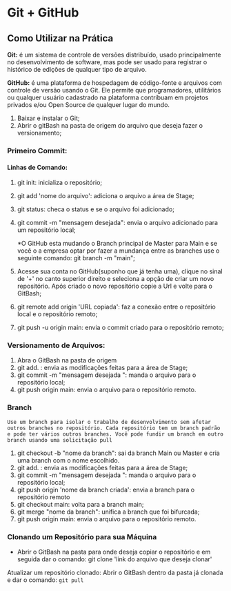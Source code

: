 # Git + GitHub
## Como Utilizar na Prática

<strong>Git:</strong> é um sistema de controle de versões distribuído, usado principalmente no desenvolvimento de software, mas pode ser usado para registrar o histórico de edições de qualquer tipo de arquivo.

<strong>GitHub:</strong> é uma plataforma de hospedagem de código-fonte e arquivos com controle de versão usando o Git. Ele permite que programadores, utilitários ou qualquer usuário cadastrado na plataforma contribuam em projetos privados e/ou Open Source de qualquer lugar do mundo.

1. Baixar e instalar o Git;
2. Abrir o gitBash na pasta de origem do arquivo que deseja fazer o versionamento;

### Primeiro Commit:
#### Linhas de Comando:
1. git init: inicializa o repositório;
2. git add 'nome do arquivo': adiciona o arquivo a área de Stage;
3. git status: checa o status e se o arquivo foi adicionado;
4. git commit -m "mensagem desejada": envia o arquivo adicionado para um repositório local;

   *O GitHub esta mudando o Branch principal de Master para Main e se você o a empresa optar por fazer a mundança entre as branches use o seguinte comando: git branch -m "main";

5. Acesse sua conta no GitHub(suponho que já tenha uma), clique no sinal de '+' no canto superior direito e seleciona a opção de criar um novo repositório. Após criado o novo repositório copie a Url e volte para o GitBash;
6. git remote add origin 'URL copiada': faz a conexão entre o repositório local e o repositório remoto;
7. git push -u origin main: envia o commit criado para o repositório remoto;

### Versionamento de Arquivos:
1. Abra o GitBash na pasta de origem
2. git add. : envia as modificações feitas para a área de Stage;
3. git commit -m "mensagem desejada ": manda o arquivo para o repositório local;
4. git push origin main: envia o arquivo para o repositório remoto.

### Branch
    Use um branch para isolar o trabalho de desenvolvimento sem afetar outros branches no repositório. Cada repositório tem um branch padrão e pode ter vários outros branches. Você pode fundir um branch em outro branch usando uma solicitação pull
1. git checkout -b "nome da branch": sai da branch Main ou Master e cria uma branch com o nome escolhido.
2. git add. : envia as modificações feitas para a área de Stage;
3. git commit -m "mensagem desejada ": manda o arquivo para o repositório local;
4. git push origin 'nome da branch criada': envia a branch para o repositório remoto
5. git checkout main: volta para a branch main;
6. git merge "nome da branch": unifica a branch que foi bifurcada;
7. git push origin main: envia o arquivo para o repositório remoto.

### Clonando um Repositório para sua Máquina
* Abrir o GitBash na pasta para onde deseja copiar o repositório e em seguida dar o comando:
  git clone 'link do arquivo que deseja clonar'

Atualizar um repositório clonado:
    Abrir o GitBash dentro da pasta já clonada e dar o comando:
    <code>git pull</code>


